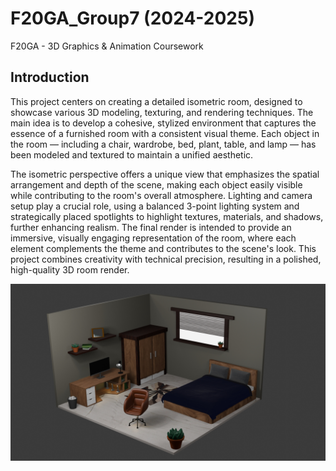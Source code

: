 # F20GA_Group7 (2024-2025)
F20GA - 3D Graphics &amp; Animation Coursework

## Introduction

This project centers on creating a detailed isometric room, designed to showcase various 3D modeling, texturing, and rendering techniques. The main idea is to develop a cohesive, stylized environment that captures the essence of a furnished room with a consistent visual theme. Each object in the room — including a chair, wardrobe, bed, plant, table, and lamp — has been modeled and textured to maintain a unified aesthetic. 

The isometric perspective offers a unique view that emphasizes the spatial arrangement and depth of the scene, making each object easily visible while contributing to the room's overall atmosphere. Lighting and camera setup play a crucial role, using a balanced 3-point lighting system and strategically placed spotlights to highlight textures, materials, and shadows, further enhancing realism. The final render is intended to provide an immersive, visually engaging representation of the room, where each element complements the theme and contributes to the scene's look. This project combines creativity with technical precision, resulting in a polished, high-quality 3D room render.

![Isometric Room Render](https://github.com/Faiz-Iqbal/F20GA_Group7/blob/bf8a95a346dfca112b5d76e7b8894dbca6fa1b4a/Render/Final_Isometric_Room.jpg)
